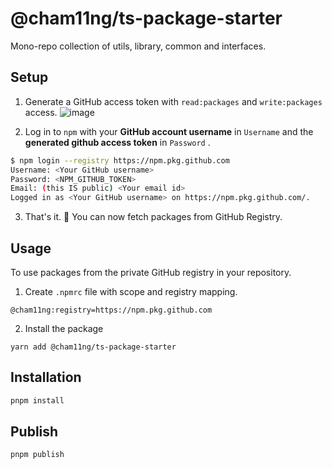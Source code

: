 # @cham11ng/ts-package-starter

Mono-repo collection of utils, library, common and interfaces.

## Setup

1. Generate a GitHub access token with `read:packages` and `write:packages` access.
![image](https://user-images.githubusercontent.com/18543860/66896057-e6477b80-f013-11e9-850d-70c6dedd9881.png)

2. Log in to `npm` with your **GitHub account username** in `Username` and the **generated github access token** in `Password` . 
```bash
$ npm login --registry https://npm.pkg.github.com
Username: <Your GitHub username>
Password: <NPM_GITHUB_TOKEN>
Email: (this IS public) <Your email id>
Logged in as <Your GitHub username> on https://npm.pkg.github.com/.
```

3. That's it. :tada: You can now fetch packages from GitHub Registry.

## Usage

To use packages from the private GitHub registry in your repository.

1. Create `.npmrc` file with scope and registry mapping.
```
@cham11ng:registry=https://npm.pkg.github.com
```
2. Install the package
```
yarn add @cham11ng/ts-package-starter
```

## Installation

```sh
pnpm install
```

## Publish

```sh
pnpm publish
```
